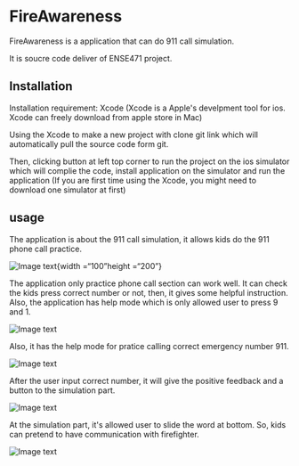 # FireAwareness

FireAwareness is a application that can do 911 call simulation.

It is soucre code deliver of ENSE471 project.

## Installation

Installation requirement: Xcode (Xcode is a Apple's develpment tool for ios. Xcode can freely download from apple store in Mac)

Using the Xcode to make a new project with clone git link which will automatically pull the source code form git.

Then, clicking button at left top corner to run the project on the ios simulator which will complie the code, install application on the simulator and run the application
(If you are first time using the Xcode, you might need to download one simulator at first)

## usage

The application is about the 911 call simulation, it allows kids do the 911 phone call practice.

![Image text](https://raw.githubusercontent.com/Nick-liu666/ENSE471/master/image/homePage.png){width =“100”height =“200”}

The application only practice phone call section can work well. It can check the kids press correct number or not, then, it gives some helpful instruction. Also, the application has help mode which is only allowed user to press 9 and 1.

![Image text](https://raw.githubusercontent.com/Nick-liu666/ENSE471/master/image/phoneCall.png)

Also, it has the help mode for pratice calling correct emergency number 911.

![Image text](https://raw.githubusercontent.com/Nick-liu666/ENSE471/master/image/helpMode.png)

After the user input correct number, it will give the positive feedback and a button to the simulation part.

![Image text](https://raw.githubusercontent.com/Nick-liu666/ENSE471/master/image/posiFeedback.png)

At the simulation part, it's allowed user to slide the word at bottom. So, kids can pretend to have communication with firefighter.

![Image text](https://raw.githubusercontent.com/Nick-liu666/ENSE471/master/image/calling.png)
